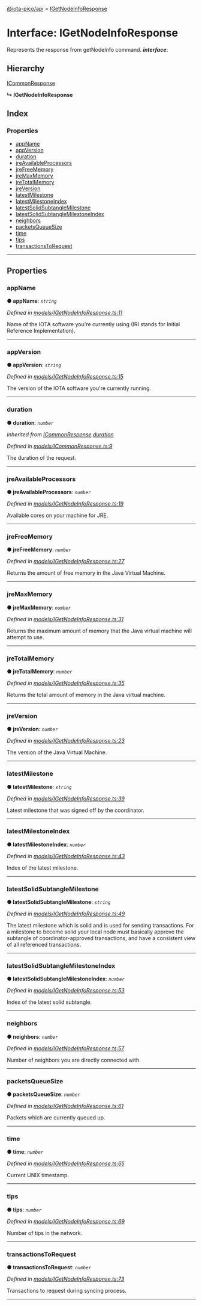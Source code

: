 [@iota-pico/api](../README.md) > [IGetNodeInfoResponse](../interfaces/igetnodeinforesponse.md)

# Interface: IGetNodeInfoResponse

Represents the response from getNodeInfo command.
*__interface__*: 

## Hierarchy

 [ICommonResponse](icommonresponse.md)

**↳ IGetNodeInfoResponse**

## Index

### Properties

* [appName](igetnodeinforesponse.md#appname)
* [appVersion](igetnodeinforesponse.md#appversion)
* [duration](igetnodeinforesponse.md#duration)
* [jreAvailableProcessors](igetnodeinforesponse.md#jreavailableprocessors)
* [jreFreeMemory](igetnodeinforesponse.md#jrefreememory)
* [jreMaxMemory](igetnodeinforesponse.md#jremaxmemory)
* [jreTotalMemory](igetnodeinforesponse.md#jretotalmemory)
* [jreVersion](igetnodeinforesponse.md#jreversion)
* [latestMilestone](igetnodeinforesponse.md#latestmilestone)
* [latestMilestoneIndex](igetnodeinforesponse.md#latestmilestoneindex)
* [latestSolidSubtangleMilestone](igetnodeinforesponse.md#latestsolidsubtanglemilestone)
* [latestSolidSubtangleMilestoneIndex](igetnodeinforesponse.md#latestsolidsubtanglemilestoneindex)
* [neighbors](igetnodeinforesponse.md#neighbors)
* [packetsQueueSize](igetnodeinforesponse.md#packetsqueuesize)
* [time](igetnodeinforesponse.md#time)
* [tips](igetnodeinforesponse.md#tips)
* [transactionsToRequest](igetnodeinforesponse.md#transactionstorequest)

---

## Properties

<a id="appname"></a>

###  appName

**● appName**: *`string`*

*Defined in [models/IGetNodeInfoResponse.ts:11](https://github.com/iota-pico/api/blob/f238b42/src/models/IGetNodeInfoResponse.ts#L11)*

Name of the IOTA software you're currently using (IRI stands for Initial Reference Implementation).

___
<a id="appversion"></a>

###  appVersion

**● appVersion**: *`string`*

*Defined in [models/IGetNodeInfoResponse.ts:15](https://github.com/iota-pico/api/blob/f238b42/src/models/IGetNodeInfoResponse.ts#L15)*

The version of the IOTA software you're currently running.

___
<a id="duration"></a>

###  duration

**● duration**: *`number`*

*Inherited from [ICommonResponse](icommonresponse.md).[duration](icommonresponse.md#duration)*

*Defined in [models/ICommonResponse.ts:9](https://github.com/iota-pico/api/blob/f238b42/src/models/ICommonResponse.ts#L9)*

The duration of the request.

___
<a id="jreavailableprocessors"></a>

###  jreAvailableProcessors

**● jreAvailableProcessors**: *`number`*

*Defined in [models/IGetNodeInfoResponse.ts:19](https://github.com/iota-pico/api/blob/f238b42/src/models/IGetNodeInfoResponse.ts#L19)*

Available cores on your machine for JRE.

___
<a id="jrefreememory"></a>

###  jreFreeMemory

**● jreFreeMemory**: *`number`*

*Defined in [models/IGetNodeInfoResponse.ts:27](https://github.com/iota-pico/api/blob/f238b42/src/models/IGetNodeInfoResponse.ts#L27)*

Returns the amount of free memory in the Java Virtual Machine.

___
<a id="jremaxmemory"></a>

###  jreMaxMemory

**● jreMaxMemory**: *`number`*

*Defined in [models/IGetNodeInfoResponse.ts:31](https://github.com/iota-pico/api/blob/f238b42/src/models/IGetNodeInfoResponse.ts#L31)*

Returns the maximum amount of memory that the Java virtual machine will attempt to use.

___
<a id="jretotalmemory"></a>

###  jreTotalMemory

**● jreTotalMemory**: *`number`*

*Defined in [models/IGetNodeInfoResponse.ts:35](https://github.com/iota-pico/api/blob/f238b42/src/models/IGetNodeInfoResponse.ts#L35)*

Returns the total amount of memory in the Java virtual machine.

___
<a id="jreversion"></a>

###  jreVersion

**● jreVersion**: *`number`*

*Defined in [models/IGetNodeInfoResponse.ts:23](https://github.com/iota-pico/api/blob/f238b42/src/models/IGetNodeInfoResponse.ts#L23)*

The version of the Java Virtual Machine.

___
<a id="latestmilestone"></a>

###  latestMilestone

**● latestMilestone**: *`string`*

*Defined in [models/IGetNodeInfoResponse.ts:39](https://github.com/iota-pico/api/blob/f238b42/src/models/IGetNodeInfoResponse.ts#L39)*

Latest milestone that was signed off by the coordinator.

___
<a id="latestmilestoneindex"></a>

###  latestMilestoneIndex

**● latestMilestoneIndex**: *`number`*

*Defined in [models/IGetNodeInfoResponse.ts:43](https://github.com/iota-pico/api/blob/f238b42/src/models/IGetNodeInfoResponse.ts#L43)*

Index of the latest milestone.

___
<a id="latestsolidsubtanglemilestone"></a>

###  latestSolidSubtangleMilestone

**● latestSolidSubtangleMilestone**: *`string`*

*Defined in [models/IGetNodeInfoResponse.ts:49](https://github.com/iota-pico/api/blob/f238b42/src/models/IGetNodeInfoResponse.ts#L49)*

The latest milestone which is solid and is used for sending transactions. For a milestone to become solid your local node must basically approve the subtangle of coordinator-approved transactions, and have a consistent view of all referenced transactions.

___
<a id="latestsolidsubtanglemilestoneindex"></a>

###  latestSolidSubtangleMilestoneIndex

**● latestSolidSubtangleMilestoneIndex**: *`number`*

*Defined in [models/IGetNodeInfoResponse.ts:53](https://github.com/iota-pico/api/blob/f238b42/src/models/IGetNodeInfoResponse.ts#L53)*

Index of the latest solid subtangle.

___
<a id="neighbors"></a>

###  neighbors

**● neighbors**: *`number`*

*Defined in [models/IGetNodeInfoResponse.ts:57](https://github.com/iota-pico/api/blob/f238b42/src/models/IGetNodeInfoResponse.ts#L57)*

Number of neighbors you are directly connected with.

___
<a id="packetsqueuesize"></a>

###  packetsQueueSize

**● packetsQueueSize**: *`number`*

*Defined in [models/IGetNodeInfoResponse.ts:61](https://github.com/iota-pico/api/blob/f238b42/src/models/IGetNodeInfoResponse.ts#L61)*

Packets which are currently queued up.

___
<a id="time"></a>

###  time

**● time**: *`number`*

*Defined in [models/IGetNodeInfoResponse.ts:65](https://github.com/iota-pico/api/blob/f238b42/src/models/IGetNodeInfoResponse.ts#L65)*

Current UNIX timestamp.

___
<a id="tips"></a>

###  tips

**● tips**: *`number`*

*Defined in [models/IGetNodeInfoResponse.ts:69](https://github.com/iota-pico/api/blob/f238b42/src/models/IGetNodeInfoResponse.ts#L69)*

Number of tips in the network.

___
<a id="transactionstorequest"></a>

###  transactionsToRequest

**● transactionsToRequest**: *`number`*

*Defined in [models/IGetNodeInfoResponse.ts:73](https://github.com/iota-pico/api/blob/f238b42/src/models/IGetNodeInfoResponse.ts#L73)*

Transactions to request during syncing process.

___

